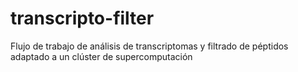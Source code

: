 # transcripto-filter
Flujo de trabajo de análisis de transcriptomas y filtrado de péptidos adaptado a un clúster de supercomputación
